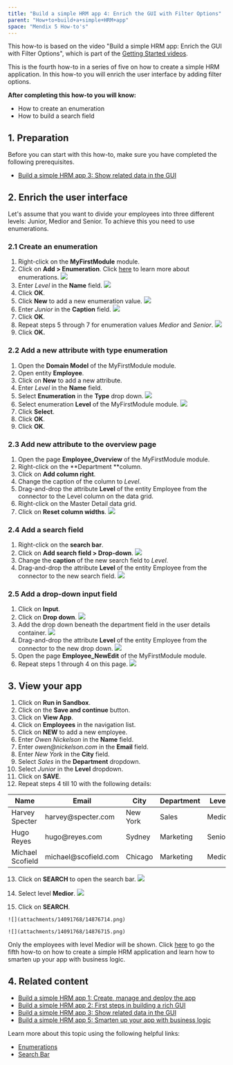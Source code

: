 ```yaml
---
title: "Build a simple HRM app 4: Enrich the GUI with Filter Options"
parent: "How+to+build+a+simple+HRM+app"
space: "Mendix 5 How-to's"
---
```


This how-to is based on the video "Build a simple HRM app: Enrich the GUI with Filter Options", which is part of the [Getting Started videos](http://gettingstarted.mendixcloud.com/link/courses/gettingstarted).

This is the fourth how-to in a series of five on how to create a simple HRM application. In this how-to you will enrich the user interface by adding filter options.

**After completing this how-to you will know:**

*   How to create an enumeration
*   How to build a search field

## 1. Preparation

Before you can start with this how-to, make sure you have completed the following prerequisites.

*   [Build a simple HRM app 3: Show related data in the GUI](Build+a+simple+HRM+app+3+Show+related+data+in+the+GUI)

## 2\. Enrich the user interface

Let's assume that you want to divide your employees into three different levels: Junior, Medior and Senior. To achieve this you need to use enumerations.

### 2.1 Create an enumeration

1.  Right-click on the **MyFirstModule** module.
2.  Click on **Add > Enumeration**. Click [here](/refguide5/Enumerations) to learn more about enumerations.
    ![](attachments/14091768/14876695.png) 
3.  Enter _Level_ in the **Name** field.
    ![](attachments/14091768/14876696.png) 
4.  Click **OK**.
5.  Click **New** to add a new enumeration value.
    ![](attachments/14091768/14876702.png)
6.  Enter _Junior_ in the **Caption** field.
    ![](attachments/14091768/14876698.png) 
7.  Click **OK**.
8.  Repeat steps 5 through 7 for enumeration values _Medior_ and _Senior_.
    ![](attachments/14091768/14876699.png)
9.  Click **OK.**

### 2.2 Add a new attribute with type enumeration

1.  Open the **Domain Model** of the MyFirstModule module.
2.  Open entity **Employee**. 
3.  Click on **New** to add a new attribute.
4.  Enter _Level_ in the **Name** field.
5.  Select **Enumeration** in the **Type** drop down.
    ![](attachments/14091768/14876703.png) 
6.  Select enumeration **Level** of the MyFirstModule module.
    ![](attachments/14091768/14876704.png)
7.  Click **Select**.
8.  Click **OK**.
9.  Click **OK**.

### 2.3 Add new attribute to the overview page

1.  Open the page **Employee_Overview** of the MyFirstModule module.
2.  Right-click on the **Department **column.
3.  Click on **Add column right**.
4.  Change the caption of the column to _Level_.
5.  Drag-and-drop the attribute **Level** of the entity Employee from the connector to the Level column on the data grid.
6.  Right-click on the Master Detail data grid.
7.  Click on **Reset column widths**.
    ![](attachments/14091768/14876705.png)

### 2.4 Add a search field 

1.  Right-click on the **search bar**.
2.  Click on **Add search field > Drop-down**.
    ![](attachments/14091768/14876706.png) 
3.  Change the **caption** of the new search field to _Level_.
4.  Drag-and-drop the attribute **Level** of the entity Employee from the connector to the new search field.
    ![](attachments/14091768/14876707.png) 

### 2.5 Add a drop-down input field

1.  Click on **Input**.
2.  Click on **Drop down**.
    ![](attachments/14091768/14876708.png) 
3.  Add the drop down beneath the department field in the user details container.
    ![](attachments/14091768/14876709.png) 
4.  Drag-and-drop the attribute **Level** of the entity Employee from the connector to the new drop down.
    ![](attachments/14091768/14876710.png) 
5.  Open the page **Employee_NewEdit** of the MyFirstModule module.
6.  Repeat steps 1 through 4 on this page.
    ![](attachments/14091768/14876711.png) 

## 3\. View your app

1.  Click on **Run in Sandbox**.
2.  Click on the **Save and continue** button.
3.  Click on **View App**.
4.  Click on **Employees** in the navigation list.
5.  Click on **NEW** to add a new employee.
6.  Enter _Owen Nickelson_ in the **Name** field.
7.  Enter _owen@nickelson.com_ in the **Email** field.
8.  Enter _New York_ in the **City** field.
9.  Select _Sales_ in the **Department** dropdown.
10.  Select _Junior_ in the **Level** dropdown.
11.  Click on **SAVE**.
12.  Repeat steps 4 till 10 with the following details:

<table><thead><tr><th class="confluenceTh">Name</th><th class="confluenceTh">Email</th><th class="confluenceTh">City</th><th class="confluenceTh">Department</th><th colspan="1" class="confluenceTh">Level</th></tr></thead><tbody><tr><td class="confluenceTd">Harvey Specter</td><td class="confluenceTd">harvey@<span>specter</span>.com</td><td class="confluenceTd">New York</td><td class="confluenceTd">Sales</td><td colspan="1" class="confluenceTd">Medior</td></tr><tr><td class="confluenceTd">Hugo Reyes</td><td class="confluenceTd">hugo@reyes.com</td><td class="confluenceTd">Sydney</td><td class="confluenceTd">Marketing</td><td colspan="1" class="confluenceTd">Senior</td></tr><tr><td colspan="1" class="confluenceTd">Michael Scofield</td><td colspan="1" class="confluenceTd">michael@scofield.com</td><td colspan="1" class="confluenceTd">Chicago</td><td colspan="1" class="confluenceTd">Marketing</td><td colspan="1" class="confluenceTd">Medior</td></tr></tbody></table>

13.  Click on **SEARCH** to open the search bar.
    ![](attachments/14091768/14876712.png) 

14.  Select level **Medior**.
    ![](attachments/14091768/14876713.png)
15.  Click on **SEARCH**.

    ![](attachments/14091768/14876714.png)

    ![](attachments/14091768/14876715.png)

Only the employees with level Medior will be shown. Click [here](Build+a+simple+HRM+app+5+Smarten+up+your+app+with+business+logic) to go the fifth how-to on how to create a simple HRM application and learn how to smarten up your app with business logic.

## 4\. Related content

*   [Build a simple HRM app 1: Create, manage and deploy the app](Build+a+simple+HRM+app+1+Create+manage+and+deploy+the+app)
*   [Build a simple HRM app 2: First steps in building a rich GUI](Build+a+simple+HRM+app+2+First+steps+in+building+a+rich+GUI)
*   [Build a simple HRM app 3: Show related data in the GUI](Build+a+simple+HRM+app+3+Show+related+data+in+the+GUI)
*   [Build a simple HRM app 5: Smarten up your app with business logic](Build+a+simple+HRM+app+5+Smarten+up+your+app+with+business+logic)

Learn more about this topic using the following helpful links:

*   [Enumerations](/refguide5/Enumerations)
*   [Search Bar](/refguide5/Search+Bar)
